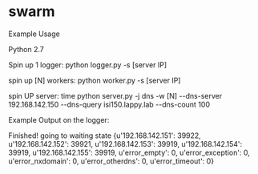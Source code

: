 # swarm

Example Usage

Python 2.7

Spin up 1 logger:
python logger.py -s [server IP]

spin up [N] workers:
python worker.py -s [server IP]

spin UP server:
time python server.py -j dns -w [N] --dns-server 192.168.142.150 --dns-query isi150.lappy.lab  --dns-count 100


Example Output on the logger:

Finished! going to waiting state
{u'192.168.142.151': 39922,
 u'192.168.142.152': 39921,
 u'192.168.142.153': 39919,
 u'192.168.142.154': 39919,
 u'192.168.142.155': 39919,
 u'error_empty': 0,
 u'error_exception': 0,
 u'error_nxdomain': 0,
 u'error_otherdns': 0,
 u'error_timeout': 0}
 
 
 
 
